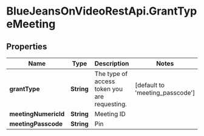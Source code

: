# BlueJeansOnVideoRestApi.GrantTypeMeeting

## Properties
Name | Type | Description | Notes
------------ | ------------- | ------------- | -------------
**grantType** | **String** | The type of access token you are requesting. | [default to &#39;meeting_passcode&#39;]
**meetingNumericId** | **String** | Meeting ID | 
**meetingPasscode** | **String** | Pin | 


